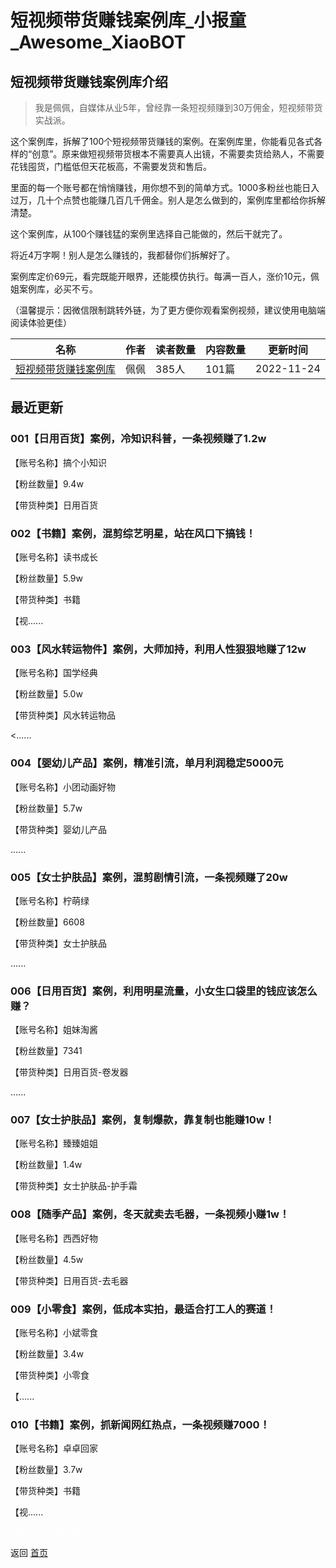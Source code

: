# 短视频带货赚钱案例库_小报童_Awesome_XiaoBOT

## 短视频带货赚钱案例库介绍
> 我是佩佩，自媒体从业5年，曾经靠一条短视频赚到30万佣金，短视频带货实战派。    
    
这个案例库，拆解了100个短视频带货赚钱的案例。在案例库里，你能看见各式各样的“创意”。原来做短视频带货根本不需要真人出镜，不需要卖货给熟人，不需要花钱囤货，门槛低但天花板高，不需要发货和售后。    
    
里面的每一个账号都在悄悄赚钱，用你想不到的简单方式。1000多粉丝也能日入过万，几十个点赞也能赚几百几千佣金。别人是怎么做到的，案例库里都给你拆解清楚。    
    
这个案例库，从100个赚钱猛的案例里选择自己能做的，然后干就完了。    
    
将近4万字啊！别人是怎么赚钱的，我都替你们拆解好了。    
    
案例库定价69元，看完既能开眼界，还能模仿执行。每满一百人，涨价10元，佩姐案例库，必买不亏。    
    
（温馨提示：因微信限制跳转外链，为了更方便你观看案例视频，建议使用电脑端阅读体验更佳）  
  


|名称|作者|读者数量|内容数量|更新时间|
|---|---|---|---|---|
|[短视频带货赚钱案例库](https://xiaobot.net/p/ppdmn?refer=9c3f1c95-a052-465a-9902-f6d75080262a)|佩佩|385人|101篇|2022-11-24|

## 最近更新
### 001【日用百货】案例，冷知识科普，一条视频赚了1.2w

【账号名称】搞个小知识



【粉丝数量】9.4w



【带货种类】日用百货



### 002【书籍】案例，混剪综艺明星，站在风口下搞钱！

【账号名称】读书成长



【粉丝数量】5.9w



【带货种类】书籍



【视......

### 003【风水转运物件】案例，大师加持，利用人性狠狠地赚了12w

【账号名称】国学经典



【粉丝数量】5.0w



【带货种类】风水转运物品



<......

### 004【婴幼儿产品】案例，精准引流，单月利润稳定5000元

【账号名称】小团动画好物



【粉丝数量】5.7w



【带货种类】婴幼儿产品



......

### 005【女士护肤品】案例，混剪剧情引流，一条视频赚了20w

【账号名称】柠萌绿



【粉丝数量】6608



【带货种类】女士护肤品



......

### 006【日用百货】案例，利用明星流量，小女生口袋里的钱应该怎么赚？

【账号名称】姐妹淘酱

【粉丝数量】7341



【带货种类】日用百货-卷发器



......

### 007【女士护肤品】案例，复制爆款，靠复制也能赚10w！

【账号名称】臻臻姐姐



【粉丝数量】1.4w



【带货种类】女士护肤品-护手霜



### 008【随季产品】案例，冬天就卖去毛器，一条视频小赚1w！

【账号名称】西西好物



【粉丝数量】4.5w



【带货种类】日用百货-去毛器



### 009【小零食】案例，低成本实拍，最适合打工人的赛道！

【账号名称】小斌零食



【粉丝数量】3.4w



【带货种类】小零食



【......

### 010【书籍】案例，抓新闻网红热点，一条视频赚7000！

【账号名称】卓卓回家



【粉丝数量】3.7w



【带货种类】书籍



【视......


<a href="https://github.com/Reno9527/awesome-xiaobot" style="color: white; text-decoration: none;">awesome-xiaobot</a>

返回 [首页](../README.md)
